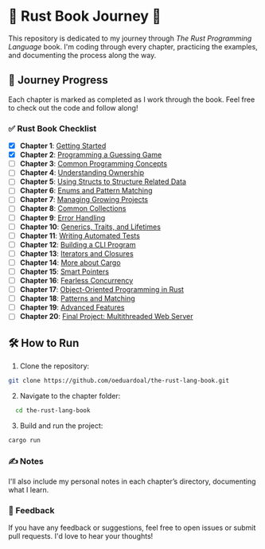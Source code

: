 # 🦀 Rust Book Journey 🦀

This repository is dedicated to my journey through *The Rust Programming Language* book. I'm coding through every chapter, practicing the examples, and documenting the process along the way.

## 🚀 Journey Progress

Each chapter is marked as completed as I work through the book. Feel free to check out the code and follow along!

### ✅ Rust Book Checklist

- [x] **Chapter 1**: [Getting Started](https://doc.rust-lang.org/stable/book/ch01-00-getting-started.html)
- [x] **Chapter 2**: [Programming a Guessing Game](https://doc.rust-lang.org/stable/book/ch02-00-guessing-game-tutorial.html)
- [ ] **Chapter 3**: [Common Programming Concepts](https://doc.rust-lang.org/stable/book/ch03-00-common-programming-concepts.html)
- [ ] **Chapter 4**: [Understanding Ownership](https://doc.rust-lang.org/stable/book/ch04-00-understanding-ownership.html)
- [ ] **Chapter 5**: [Using Structs to Structure Related Data](https://doc.rust-lang.org/stable/book/ch05-00-structs.html)
- [ ] **Chapter 6**: [Enums and Pattern Matching](https://doc.rust-lang.org/stable/book/ch06-00-enums.html)
- [ ] **Chapter 7**: [Managing Growing Projects](https://doc.rust-lang.org/stable/book/ch07-00-managing-growing-projects-with-packages-crates-and-modules.html)
- [ ] **Chapter 8**: [Common Collections](https://doc.rust-lang.org/stable/book/ch08-00-common-collections.html)
- [ ] **Chapter 9**: [Error Handling](https://doc.rust-lang.org/stable/book/ch09-00-error-handling.html)
- [ ] **Chapter 10**: [Generics, Traits, and Lifetimes](https://doc.rust-lang.org/stable/book/ch10-00-generics.html)
- [ ] **Chapter 11**: [Writing Automated Tests](https://doc.rust-lang.org/stable/book/ch11-00-testing.html)
- [ ] **Chapter 12**: [Building a CLI Program](https://doc.rust-lang.org/stable/book/ch12-00-an-io-project.html)
- [ ] **Chapter 13**: [Iterators and Closures](https://doc.rust-lang.org/stable/book/ch13-00-functional-features.html)
- [ ] **Chapter 14**: [More about Cargo](https://doc.rust-lang.org/stable/book/ch14-00-more-about-cargo.html)
- [ ] **Chapter 15**: [Smart Pointers](https://doc.rust-lang.org/stable/book/ch15-00-smart-pointers.html)
- [ ] **Chapter 16**: [Fearless Concurrency](https://doc.rust-lang.org/stable/book/ch16-00-concurrency.html)
- [ ] **Chapter 17**: [Object-Oriented Programming in Rust](https://doc.rust-lang.org/stable/book/ch17-00-oop.html)
- [ ] **Chapter 18**: [Patterns and Matching](https://doc.rust-lang.org/stable/book/ch18-00-patterns.html)
- [ ] **Chapter 19**: [Advanced Features](https://doc.rust-lang.org/stable/book/ch19-00-advanced-features.html)
- [ ] **Chapter 20**: [Final Project: Multithreaded Web Server](https://doc.rust-lang.org/stable/book/ch20-00-final-project.html)

## 🛠️ How to Run

1. Clone the repository:
```bash
git clone https://github.com/oeduardoal/the-rust-lang-book.git
```
2. Navigate to the chapter folder:
```bash
  cd the-rust-lang-book
```
3. Build and run the project:
```bash
cargo run
```

### ✍️ Notes
I'll also include my personal notes in each chapter’s directory, documenting what I learn.

### 💬 Feedback
If you have any feedback or suggestions, feel free to open issues or submit pull requests. I'd love to hear your thoughts!

